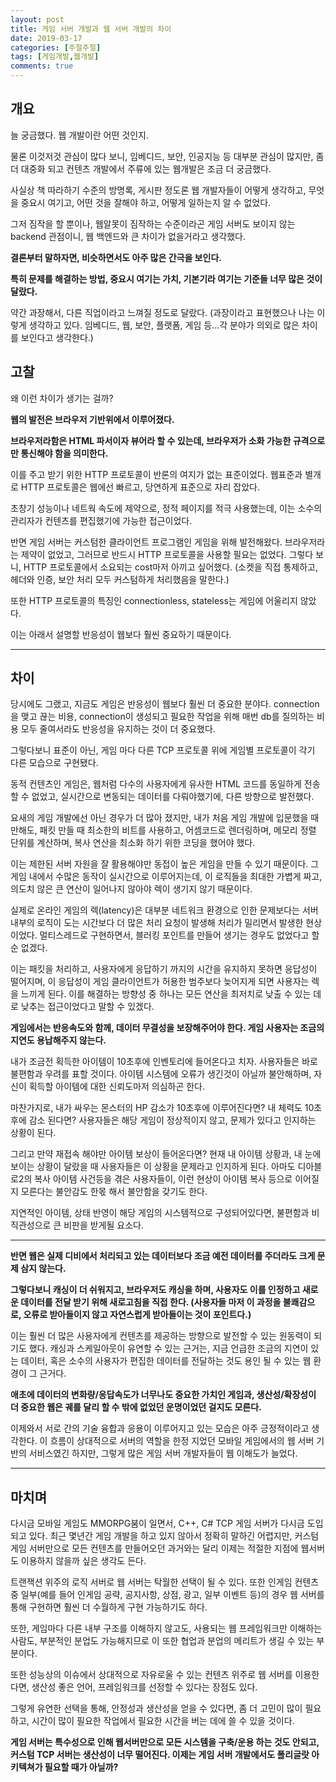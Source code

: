 ```yaml
---
layout: post
title: 게임 서버 개발과 웹 서버 개발의 차이
date: 2019-03-17
categories: [주절주절]
tags: [게임개발,웹개발]
comments: true
---
```


## 개요

늘 궁금했다. 웹 개발이란 어떤 것인지.

물론 이것저것 관심이 많다 보니, 임베디드, 보안, 인공지능 등 대부분 관심이 많지만, 좀 더 대중화 되고 컨텐츠 개발에서 주류에 있는 웹개발은 조금 더 궁금했다.

사실상 책 따라하기 수준의 방명록, 게시판 정도론 웹 개발자들이 어떻게 생각하고, 무엇을 중요시 여기고, 어떤 것을 잘해야 하고, 어떻게 일하는지 알 수 없었다.

그저 짐작을 할 뿐이나, 웹알못이 짐작하는 수준이라곤 게임 서버도 보이지 않는 backend 관점이니, 웹 백엔드와 큰 차이가 없을거라고 생각했다.

**결론부터 말하자면, 비슷하면서도 아주 많은 간극을 보인다.**

**특히 문제를 해결하는 방법, 중요시 여기는 가치, 기본기라 여기는 기준들 너무 많은 것이 달랐다.**

약간 과장해서, 다른 직업이라고 느껴질 정도로 달랐다. (과장이라고 표현했으나 나는 이렇게 생각하고 있다. 임베디드, 웹, 보안, 플랫폼, 게임 등...각 분야가 의외로 많은 차이를 보인다고 생각한다.)

## 고찰

왜 이런 차이가 생기는 걸까?

**웹의 발전은 브라우저 기반위에서 이루어졌다.**

**브라우저라함은 HTML 파서이자 뷰어라 할 수 있는데, 브라우저가 소화 가능한 규격으로만 통신해야 함을 의미한다.**

이를 주고 받기 위한 HTTP 프로토콜이 반론의 여지가 없는 표준이었다. 웹표준과 별개로 HTTP 프로토콜은 웹에선 빠르고, 당연하게 표준으로 자리 잡았다.

초창기 성능이나 네트웍 속도에 제약으로, 정적 페이지를 적극 사용했는데, 이는 소수의 관리자가 컨텐츠를 편집했기에 가능한 접근이었다.

반면 게임 서버는 커스텀한 클라이언트 프로그램인 게임을 위해 발전해왔다.
브라우저라는 제약이 없었고, 그러므로 반드시 HTTP 프로토콜을 사용할 필요는 없었다. 그렇다 보니, HTTP 프로토콜에서 소요되는 cost마저 아끼고 싶어했다. (소켓을 직접 통제하고, 헤더와 인증, 보안 처리 모두 커스텀하게 처리했음을 말한다.)

또한 HTTP 프로토콜의 특징인 connectionless, stateless는 게임에 어울리지 않았다.

이는 아래서 설명할 반응성이 웹보다 훨씬 중요하기 때문이다.

---

## 차이

당시에도 그랬고, 지금도 게임은 반응성이 웹보다 훨씬 더 중요한 분야다. connection을 맺고 끊는 비용, connection이 생성되고 필요한 작업을 위해 매번 db를 질의하는 비용 모두 줄여서라도 반응성을 유지하는 것이 더 중요했다.

그렇다보니 표준이 아닌, 게임 마다 다른 TCP 프로토콜 위에 게임별 프로토콜이 각기 다른 모습으로 구현됐다.

동적 컨텐츠인 게임은, 웹처럼 다수의 사용자에게 유사한 HTML 코드를 동일하게 전송할 수 없었고, 실시간으로 변동되는 데이터를 다뤄야했기에, 다른 방향으로 발전했다.

요새의 게임 개발에선 아닌 경우가 더 많아 졌지만, 내가 처음 게임 개발에 입문했을 때만해도, 패킷 만들 때 최소한의 비트를 사용하고, 어셈코드로 렌더링하며, 메모리 정렬 단위를 계산하며, 복사 연산을 최소화 하기 위한 코딩을 했어야 했다.

이는 제한된 서버 자원을 잘 활용해야만 동접이 높은 게임을 만들 수 있기 때문이다. 그 게임 내에서 수많은 동작이 실시간으로 이루어지는데, 이 로직들을 최대한 가볍게 짜고, 의도치 않은 큰 연산이 일어나지 않아야 렉이 생기지 않기 때문이다.

실제로 온라인 게임의 렉(latency)은 대부분 네트워크 환경으로 인한 문제보다는 서버 내부의 로직이 도는 시간보다 더 많은 처리 요청이 발생해 처리가 밀리면서 발생한 현상이었다. 멀티스레드로 구현하면서, 블러킹 포인트를 만들어 생기는 경우도 없었다고 할순 없겠다.

이는 패킷을 처리하고, 사용자에게 응답하기 까지의 시간을 유지하지 못하면 응답성이 떨어지며, 이 응답성이 게임 클라이언트가 허용한 범주보다 늦어지게 되면 사용자는 렉을 느끼게 된다. 이를 해결하는 방향성 중 하나는 모든 연산을 최저치로 낮출 수 있는 데로 낮추는 접근이었다고 말할 수 있겠다.

**게임에서는 반응속도와 함께, 데이터 무결성을 보장해주어야 한다. 게임 사용자는 조금의 지연도 용납해주지 않는다.**

내가 조금전 획득한 아이템이 10초후에 인벤토리에 들어온다고 치자. 사용자들은 바로 불편함과 우려를 표할 것이다. 아이템 시스템에 오류가 생긴것이 아닐까 불안해하며, 자신이 획득할 아이템에 대한 신뢰도마저 의심하곤 한다.

마찬가지로, 내가 싸우는 몬스터의 HP 감소가 10초후에 이루어진다면? 내 체력도 10초후에 감소 된다면? 사용자들은 해당 게임이 정상적이지 않고, 문제가 있다고 인지하는 상황이 된다.

그리고 만약 재접속 해야만 아이템 보상이 들어온다면? 현재 내 아이템 상황과, 내 눈에 보이는 상황이 달랐을 때 사용자들은 이 상황을 문제라고 인지하게 된다. 아마도 디아블로2의 복사 아이템 사건등을 겪은 사용자들이, 이런 현상이 아이템 복사 등으로 이어질지 모른다는 불안감도 한몫 해서 불안함을 갖기도 한다.

지연적인 아이템, 상태 반영이 해당 게임의 시스템적으로 구성되어있다면, 불편함과 비직관성으로 큰 비판을 받게될 요소다.

---

**반면 웹은 실제 디비에서 처리되고 있는 데이터보다 조금 예전 데이터를 주더라도 크게 문제 삼지 않는다.**

**그렇다보니 캐싱이 더 쉬워지고, 브라우저도 캐싱을 하며, 사용자도 이를 인정하고 새로운 데이터를 전달 받기 위해 새로고침을 직접 한다. (사용자들 마저 이 과정을 불쾌감으로, 오류로 받아들이지 않고 자연스럽게 받아들이는 것이 포인트다.)**

이는 훨씬 더 많은 사용자에게 컨텐츠를 제공하는 방향으로 발전할 수 있는 원동력이 되기도 했다. 캐싱과 스케일아웃이 유연할 수 있는 근거는, 지금 언급한 조금의 지연이 있는 데이터, 혹은 소수의 사용자가 편집한 데이터를 전달하는 것도 용인 될 수 있는 웹 환경이 그 근거다.

**애초에 데이터의 변화량/응답속도가 너무나도 중요한 가치인 게임과, 생산성/확장성이 더 중요한 웹은 궤를 달리 할 수 밖에 없었던 운명이었던 걸지도 모른다.**

이제와서 서로 간의 기술 융합과 응용이 이루어지고 있는 모습은 아주 긍정적이라고 생각한다. 이 흐름이 상대적으로 서버의 역할을 한정 지었던 모바일 게임에서의 웹 서버 기반의 서비스였긴 하지만, 그렇게 많은 게임 서버 개발자들이 웹 이해도가 늘었다.

---

## 마치며

다시금 모바일 게임도 MMORPG붐이 일면서, C++, C# TCP 게임 서버가 다시금 도입되고 있다. 최근 몇년간 게임 개발을 하고 있지 않아서 정확히 말하긴 어렵지만, 커스텀 게임 서버만으로 모든 컨텐츠를 만들어오던 과거와는 달리 이제는 적절한 지점에 웹서버도 이용하지 않을까 싶은 생각도 든다. 

트랜잭션 위주의 로직 서버로 웹 서버는 탁월한 선택이 될 수 있다. 또한 인게임 컨텐츠 중 일부(예를 들어 인게임 공략, 공지사항, 상점, 광고, 일부 이벤트 등)의 경우 웹 서버를 통해 구현하면 훨씬 더 수월하게 구현 가능하기도 하다.

또한, 게임마다 다른 내부 구조를 이해하지 않고도, 사용되는 웹 프레임워크만 이해하는 사람도, 부분적인 분업도 가능해지므로 이 또한 협업과 분업의 메리트가 생길 수 있는 부분이다.

또한 성능상의 이슈에서 상대적으로 자유로울 수 있는 컨텐츠 위주로 웹 서버를 이용한다면, 생산성 좋은 언어, 프레임워크를 선정할 수 있다는 장점도 있다.

그렇게 유연한 선택을 통해, 안정성과 생산성을 얻을 수 있다면, 좀 더 고민이 많이 필요하고, 시간이 많이 필요한 작업에서 필요한 시간을 버는 데에 쓸 수 있을 것이다. 

**게임 서버는 특수성으로 인해 웹서버만으로 모든 시스템을 구축/운용 하는 것도 안되고, 커스텀 TCP 서버는 생산성이 너무 떨어진다. 이제는 게임 서버 개발에서도 폴리글랏 아키텍쳐가 필요할 때가 아닐까?**
